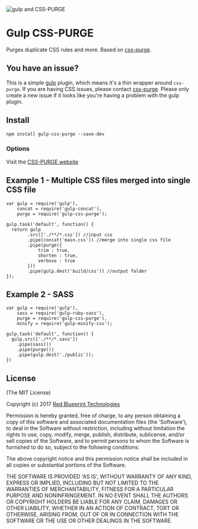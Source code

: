 

![gulp and CSS-PURGE](https://raw.githubusercontent.com/rbtech/css-purge/master/assets/images/gulp-css-purge.png)


# Gulp CSS-PURGE

Purges duplicate CSS rules and more. Based on [css-purge](https://www.npmjs.org/package/css-purge).


## You have an issue?

This is a simple [gulp](https://github.com/gulpjs/gulp) plugin, which means it's a thin wrapper around `css-purge`. If you are having CSS issues, please contact [css-purge](https://github.com/rbtech/css-purge/issues). Please only create a new issue if it looks like you're having a problem with the gulp plugin.


## Install
```
npm install gulp-css-purge --save-dev
```

### Options

Visit the [CSS-PURGE website](http://rbtech.github.io/css-purge)


## Example 1 - Multiple CSS files merged into single CSS file
    var gulp = require('gulp'),
        concat = require('gulp-concat'),
        purge = require('gulp-css-purge');

    gulp.task('default', function() {
      return gulp
            .src(['./**/*.css']) //input css
            .pipe(concat('main.css')) //merge into single css file
            .pipe(purge({
                trim : true,
                shorten : true,
                verbose : true
            }))
            .pipe(gulp.dest('build/css')) //output folder
    });

## Example 2 - SASS
    var gulp = require('gulp'),
        sass = require('gulp-ruby-sass'),
        purge = require('gulp-css-purge'),
        minify = require('gulp-minify-css');

    gulp.task('default', function() {
      gulp.src(['./**/*.sass'])
        .pipe(sass())
        .pipe(purge())
        .pipe(gulp.dest('./public'));
    })



License
-----

(The MIT License)

Copyright (c) 2017 [Red Blueprint Technologies](http://redblueprint.com)

Permission is hereby granted, free of charge, to any person obtaining
a copy of this software and associated documentation files (the
'Software'), to deal in the Software without restriction, including
without limitation the rights to use, copy, modify, merge, publish,
distribute, sublicense, and/or sell copies of the Software, and to
permit persons to whom the Software is furnished to do so, subject to
the following conditions:

The above copyright notice and this permission notice shall be
included in all copies or substantial portions of the Software.

THE SOFTWARE IS PROVIDED 'AS IS', WITHOUT WARRANTY OF ANY KIND,
EXPRESS OR IMPLIED, INCLUDING BUT NOT LIMITED TO THE WARRANTIES OF
MERCHANTABILITY, FITNESS FOR A PARTICULAR PURPOSE AND NONINFRINGEMENT.
IN NO EVENT SHALL THE AUTHORS OR COPYRIGHT HOLDERS BE LIABLE FOR ANY
CLAIM, DAMAGES OR OTHER LIABILITY, WHETHER IN AN ACTION OF CONTRACT,
TORT OR OTHERWISE, ARISING FROM, OUT OF OR IN CONNECTION WITH THE
SOFTWARE OR THE USE OR OTHER DEALINGS IN THE SOFTWARE.
